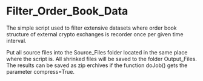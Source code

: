 # Filter_Order_Book_Data
The simple script used to filter extensive datasets where order book structure of external crypto exchanges is recorder once per given time interval.

Put all source files into the Source_Files folder located in the same place where the script is.
All shrinked files will be saved to the folder Output_Files. The results can be saved as zip erchives if the function doJob() gets the parameter compress=True.
